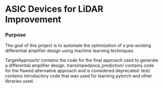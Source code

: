 # ASIC Devices for LiDAR Improvement

### Purpose
The goal of this project is to automate the optimization of a pre-existing differential amplifier design using machine learning techniques.

TargetApproach/ contains the code for the final approach used to generate a differential amplifier design.
transimpedance_prediction/ contains code for the flawed alternative approach and is considered deprecated.
test/ contains introductory code that was used for learning pytorch and other libraries used.
